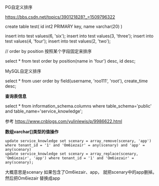 PG自定义排序

https://bbs.csdn.net/topics/390121828?_=1509796322

create table test(
id int2 PRIMARY key,
name varchar(20)
)

insert into test values(6, 'six');
insert into test values(3, 'three');
insert into test values(4, 'four');
insert into test values(2, 'two');

// order by position 按照某个字段固定来排序


select * from test order by position(name in 'four') desc, id desc;





MySQL自定义排序

select * from user order by field(username, 'roo111', 'root'), create_time desc;





**查询表信息**

select * from information_schema.columns where table_schema='public' and table_name='service_knowledge';

参考 https://www.cnblogs.com/yulinlewis/p/9986622.html







**数组varchar[]类型的值操作**

```
update service_knowledge set scenary = array_remove(scenary, 'app')  where tenant_id = '1' and 'Om6iezair' = any(scenary) and 'app' = any(scenary)
update service_knowledge set scenary = array_replace(scenary, 'Om6iezair', 'app') where tenant_id = '1' and 'Om6iezair' = any(scenary);
```

大概意思是scenary 如果包含了Om6iezair、app， 就把scenary中的app删掉。然后把Om6iezair 替换成app